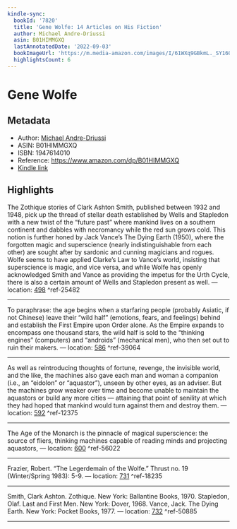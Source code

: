 ```yaml
---
kindle-sync:
  bookId: '7820'
  title: 'Gene Wolfe: 14 Articles on His Fiction'
  author: Michael Andre-Driussi
  asin: B01HIMMGXQ
  lastAnnotatedDate: '2022-09-03'
  bookImageUrl: 'https://m.media-amazon.com/images/I/61WXq9GBkmL._SY160.jpg'
  highlightsCount: 6
---
```

# Gene Wolfe
## Metadata
* Author: [Michael Andre-Driussi](https://www.amazon.com/Michael-Andre-Driussi/e/B000APTJUM/ref=dp_byline_cont_ebooks_1)
* ASIN: B01HIMMGXQ
* ISBN: 1947614010
* Reference: https://www.amazon.com/dp/B01HIMMGXQ
* [Kindle link](kindle://book?action=open&asin=B01HIMMGXQ)

## Highlights
The Zothique stories of Clark Ashton Smith, published between 1932 and 1948, pick up the thread of stellar death established by Wells and Stapledon with a new twist of the “future past” where mankind lives on a southern continent and dabbles with necromancy while the red sun grows cold. This notion is further honed by Jack Vance’s The Dying Earth (1950), where the forgotten magic and superscience (nearly indistinguishable from each other) are sought after by sardonic and cunning magicians and rogues. Wolfe seems to have applied Clarke’s Law to Vance’s world, insisting that superscience is magic, and vice versa, and while Wolfe has openly acknowledged Smith and Vance as providing the impetus for the Urth Cycle, there is also a certain amount of Wells and Stapledon present as well. — location: [498](kindle://book?action=open&asin=B01HIMMGXQ&location=498) ^ref-25482

---
To paraphrase: the age begins when a starfaring people (probably Asiatic, if not Chinese) leave their “wild half” (emotions, fears, and feelings) behind and establish the First Empire upon Order alone. As the Empire expands to encompass one thousand stars, the wild half is sold to the “thinking engines” (computers) and “androids” (mechanical men), who then set out to ruin their makers. — location: [586](kindle://book?action=open&asin=B01HIMMGXQ&location=586) ^ref-39064

---
As well as reintroducing thoughts of fortune, revenge, the invisible world, and the like, the machines also gave each man and woman a companion (i.e., an “eidolon” or “aquastor”), unseen by other eyes, as an adviser. But the machines grow weaker over time and become unable to maintain the aquastors or build any more cities — attaining that point of senility at which they had hoped that mankind would turn against them and destroy them. — location: [592](kindle://book?action=open&asin=B01HIMMGXQ&location=592) ^ref-12375

---
The Age of the Monarch is the pinnacle of magical superscience: the source of fliers, thinking machines capable of reading minds and projecting aquastors, — location: [600](kindle://book?action=open&asin=B01HIMMGXQ&location=600) ^ref-56022

---
Frazier, Robert. “The Legerdemain of the Wolfe.” Thrust no. 19 (Winter/Spring 1983): 5-9. — location: [731](kindle://book?action=open&asin=B01HIMMGXQ&location=731) ^ref-18235

---
Smith, Clark Ashton. Zothique. New York: Ballantine Books, 1970. Stapledon, Olaf. Last and First Men. New York: Dover, 1968. Vance, Jack. The Dying Earth. New York: Pocket Books, 1977. — location: [732](kindle://book?action=open&asin=B01HIMMGXQ&location=732) ^ref-50885

---
